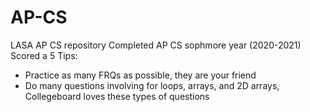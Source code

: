 # AP-CS
LASA AP CS repository
Completed AP CS sophmore year (2020-2021)
Scored a 5
Tips:
- Practice as many FRQs as possible, they are your friend
- Do many questions involving for loops, arrays, and 2D arrays, Collegeboard loves these types of questions

